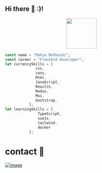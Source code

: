    
 ## Hi there 👋 :)!


 <div align="center">
  <img src="https://media.giphy.com/media/Qt1jk5Q49C3h5CrlBe/giphy.gif" width="100"/>
</div>

  
 ```js
const name = "Mahya Behboudi";
const career = "FrontEnd developer";
let currencySkills = [
               css,
               sass,
               Html,
               JavaScript,
               ReactJs,
               Redux,
               Mui,
               bootstrap,
            ];
let learningSkills = [
                TypeScript,
                vueJs,
                tailwind,
                docker
            ];
```
  # contact 💬
[![image](https://img.shields.io/badge/Gmail-mahyab79%40gmail%2Ccom-red)](https://www.linkedin.com/in/mahyabehboudi/)
